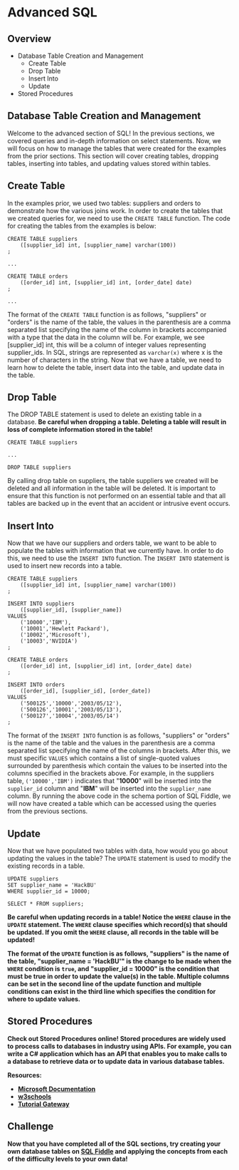 # Advanced SQL
## Overview
* Database Table Creation and Management
  * Create Table
  * Drop Table
  * Insert Into
  * Update
* Stored Procedures

## Database Table Creation and Management
Welcome to the advanced section of SQL! In the previous sections, we covered queries and in-depth information
on select statements. Now, we will focus on how to manage the tables that were created for the examples from
the prior sections. This section will cover creating tables, dropping tables, inserting into tables, and
updating values stored within tables.

## Create Table
In the examples prior, we used two tables: suppliers and orders to demonstrate how the various joins work.
In order to create the tables that we created queries for, we need to use the ```CREATE TABLE``` function.
The code for creating the tables from the examples is below:

```
CREATE TABLE suppliers
    ([supplier_id] int, [supplier_name] varchar(100))
;

...

CREATE TABLE orders
    ([order_id] int, [supplier_id] int, [order_date] date)
;

...
```

The format of the ```CREATE TABLE``` function is as follows, "suppliers" or "orders" is the name of the table,
the values in the parenthesis are a comma separated list specifying the name of the column in brackets accompanied
with a type that the data in the column will be. For example, we see [supplier_id] int, this will be a column of
integer values representing supplier_ids. In SQL, strings are represented as ```varchar(x)``` where x is the number
of characters in the string. Now that we have a table, we need to learn how to delete the table, insert data into
the table, and update data in the table.

## Drop Table
The DROP TABLE statement is used to delete an existing table in a database. <b>Be careful when dropping a table.
Deleting a table will result in loss of complete information stored in the table!</b>

```
CREATE TABLE suppliers

...

DROP TABLE suppliers
```

By calling drop table on suppliers, the table suppliers we created will be deleted and all information in the table
will be deleted. It is important to ensure that this function is not performed on an essential table and that all
tables are backed up in the event that an accident or intrusive event occurs.

## Insert Into
Now that we have our suppliers and orders table, we want to be able to populate the tables with information that
we currently have. In order to do this, we need to use the ```INSERT INTO``` function. The ```INSERT INTO``` statement
is used to insert new records into a table.

```
CREATE TABLE suppliers
    ([supplier_id] int, [supplier_name] varchar(100))
;

INSERT INTO suppliers
    ([supplier_id], [supplier_name])
VALUES
    ('10000','IBM'),
    ('10001','Hewlett Packard'),
    ('10002','Microsoft'),
    ('10003','NVIDIA')
;

CREATE TABLE orders
    ([order_id] int, [supplier_id] int, [order_date] date)
;

INSERT INTO orders
    ([order_id], [supplier_id], [order_date])
VALUES
    ('500125','10000','2003/05/12'),
    ('500126','10001','2003/05/13'),
    ('500127','10004','2003/05/14')
;
```

The format of the ```INSERT INTO``` function is as follows, "suppliers" or "orders" is the name of the table and
the values in the parenthesis are a comma separated list specifying the name of the columns in brackets. After this,
we must specific ```VALUES``` which contains a list of single-quoted values surrounded by parenthesis which contain
the values to be inserted into the columns specified in the brackets above. For example, in the suppliers table,
```('10000','IBM')``` indicates that "<b>10000</b>" will be inserted into the ```supplier_id``` column and "<b>IBM</b>" will be
inserted into the ```supplier_name``` column. By running the above code in the schema portion of SQL Fiddle, we will now
have created a table which can be accessed using the queries from the previous sections.

## Update
Now that we have populated two tables with data, how would you go about updating the values in the table? The ```UPDATE``` statement
is used to modify the existing records in a table.

```
UPDATE suppliers
SET supplier_name = 'HackBU'
WHERE supplier_id = 10000;

SELECT * FROM suppliers;
```

<b>Be careful when updating records in a table! Notice the ```WHERE``` clause in the ```UPDATE``` statement. The ```WHERE``` clause
specifies which record(s) that should be updated. If you omit the ```WHERE``` clause, all records in the table will be updated!

The format of the ```UPDATE``` function is as follows, "suppliers" is the name of the table, "supplier_name = 'HackBU'" is the change
to be made when the ```WHERE``` condition is ```true```, and "supplier_id = 10000" is the condition that must be true in order to
update the value(s) in the table. Multiple columns can be set in the second line of the update function and multiple conditions can
exist in the third line which specifies the condition for where to update values.

## Stored Procedures
Check out <b>Stored Procedures</b> online! Stored procedures are widely used to process calls to databases in industry
using APIs. For example, you can write a C# application which has an API that enables you to make calls to a database to
retrieve data or to update data in various database tables.

Resources:
* [Microsoft Documentation](https://docs.microsoft.com/en-us/sql/relational-databases/stored-procedures/create-a-stored-procedure?view=sql-server-2017)
* [w3schools](https://www.w3schools.com/sql/sql_stored_procedures.asp)
* [Tutorial Gateway](https://www.tutorialgateway.org/stored-procedures-in-sql/)

## Challenge
Now that you have completed all of the SQL sections, try creating your own database tables on [SQL Fiddle](https://www.sqlfiddle.com) and applying the
concepts from each of the difficulty levels to your own data!
